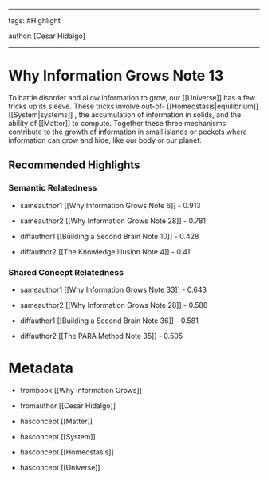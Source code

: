 




---

tags: #Highlight

author: [Cesar Hidalgo]

---
# Why Information Grows Note 13




To battle disorder and allow information to grow, our  [[Universe]]  has a few tricks up its sleeve. These tricks involve out-of- [[Homeostasis|equilibrium]]   [[System|systems]] , the accumulation of information in solids, and the ability of  [[Matter]]  to compute. Together these three mechanisms contribute to the growth of information in small islands or pockets where information can grow and hide, like our body or our planet.


## Recommended Highlights

### Semantic Relatedness


- sameauthor1 [[Why Information Grows Note 6]] - 0.913

- sameauthor2 [[Why Information Grows Note 28]] - 0.781

- diffauthor1 [[Building a Second Brain Note 10]] - 0.428

- diffauthor2 [[The Knowledge Illusion Note 4]] - 0.41
### Shared Concept Relatedness


- sameauthor1 [[Why Information Grows Note 33]] - 0.643

- sameauthor2 [[Why Information Grows Note 28]] - 0.588

- diffauthor1 [[Building a Second Brain Note 36]] - 0.581

- diffauthor2 [[The PARA Method Note 35]] - 0.505
# Metadata


- frombook [[Why Information Grows]]

- fromauthor [[Cesar Hidalgo]]

- hasconcept [[Matter]]

- hasconcept [[System]]

- hasconcept [[Homeostasis]]

- hasconcept [[Universe]]